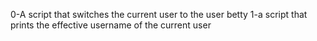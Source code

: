 0-A script that switches the current user to the user betty
1-a script that prints the effective username of the current user
